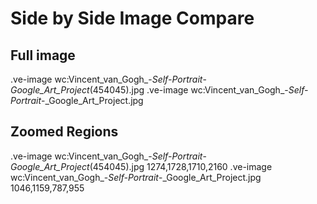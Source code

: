 # Side by Side Image Compare

## Full image

.ve-image  wc:Vincent_van_Gogh_-_Self-Portrait_-_Google_Art_Project_(454045).jpg
.ve-image  wc:Vincent_van_Gogh_-_Self-Portrait_-_Google_Art_Project.jpg

## Zoomed Regions

.ve-image  wc:Vincent_van_Gogh_-_Self-Portrait_-_Google_Art_Project_(454045).jpg 1274,1728,1710,2160
.ve-image  wc:Vincent_van_Gogh_-_Self-Portrait_-_Google_Art_Project.jpg 1046,1159,787,955